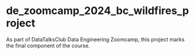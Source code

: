 # de_zoomcamp_2024_bc_wildfires_project
As part of DataTalksClub Data Engineering Zoomcamp, this project marks the final component of the course.
